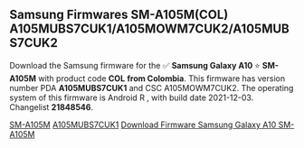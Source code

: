 <h2>Samsung Firmwares SM-A105M(COL) A105MUBS7CUK1/A105MOWM7CUK2/A105MUBS7CUK2</h2>
Download the Samsung firmware for the ✅ <strong>Samsung Galaxy A10 </strong> ⭐ <strong>SM-A105M</strong> with product code <strong>COL</strong> <strong> from Colombia</strong>. This firmware has version number PDA <strong>A105MUBS7CUK1</strong> and CSC A105MOWM7CUK2. The operating system of this firmware is Android R , with build date 2021-12-03. Changelist <strong>21848546</strong>.


[SM-A105M](https://samfirm.shop/samsung/model/SM-A105M)
[A105MUBS7CUK1](https://samfirm.shop/samsung/pda/A105MUBS7CUK1)
[Download Firmware Samsung Galaxy A10 SM-A105M](https://samfirm.shop/samsung/firmware/479725)

